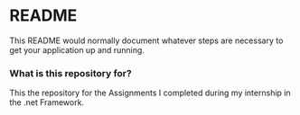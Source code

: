 # README #

This README would normally document whatever steps are necessary to get your application up and running.

### What is this repository for? ###

This the repository for the Assignments I completed during my internship in the .net Framework.